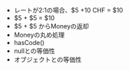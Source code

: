 * レートが2:1の場合、$5 +10 CHF = $10
* $5 + $5 = $10
* $5 + $5 からMoneyの返却
* Moneyの丸め処理
* hasCode()
* nullとの等価性
* オブジェクトとの等価性
